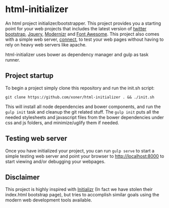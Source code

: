 html-initializer
================

An html project initializer/bootstrapper. This project provides you a starting point for your web projects that includes the latest version of [twitter bootstrap](http://getbootstrap.com/), [Jquery](http://jquery.com/), [Modernizr](http://modernizr.com/) and [Font Awesome](http://fortawesome.github.io/Font-Awesome/). This project also comes with a simple web server, [connect](https://github.com/senchalabs/connect), to test your web pages without having to rely on heavy web servers like apache.

html-initializer uses bower as dependency manager and gulp as task runner.

## Project startup

To begin a project simply clone this repository and run the init.sh script:

```shell
git clone https://github.com/xoner/html-initializer . && ./init.sh
```

This will install all node dependencies and bower components, and run the `gulp init` task and cleanup the git related stuff. The `gulp init` puts all the needed stylesheets and javascript files from the bower dependencies under css and js folders, and minimize/uglify them if needed.

## Testing web server

Once you have initialized your project, you can run `gulp serve` to start a simple testing web server and point your browser to [http://localhost:8000](http://localhost:8000) to start viewing and/or debugging your webpages.

## Disclaimer

This project is highly inspired with [Initializr](http://www.initializr.com/) (In fact we have stolen their index.html bootstrap page), but tries to accomplish similar goals using the modern web development tools available.
